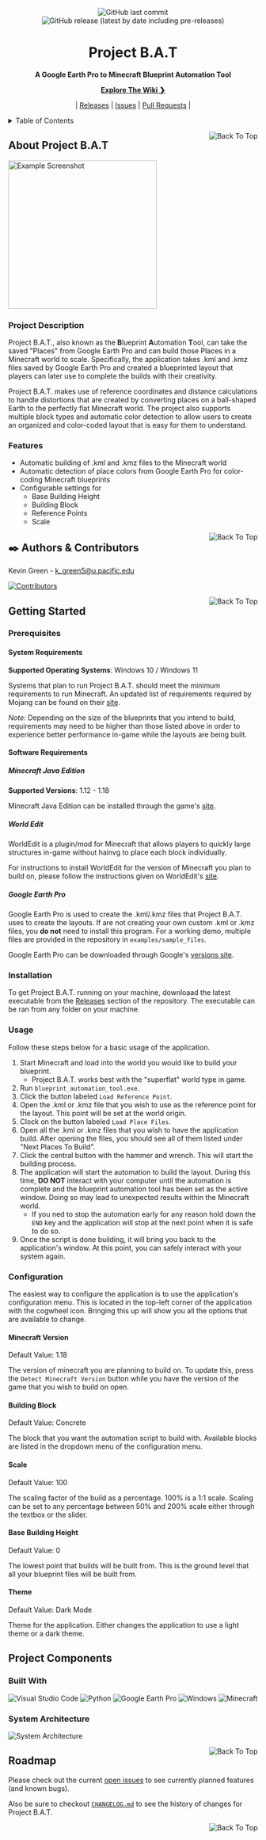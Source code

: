 <!--
File:           README.md
Description:    Provides an introduction to the user.
-->

<div id="title_card" align="center">

<!--Badges-->
![GitHub last commit](https://img.shields.io/github/last-commit/comp195/senior-project-spring-2022-blueprint-automation-tool?logo=github&style=for-the-badge)
![GitHub release (latest by date including pre-releases)](https://img.shields.io/github/v/release/comp195/senior-project-spring-2022-blueprint-automation-tool?include_prereleases&label=Latest%20Release&logo=github&style=for-the-badge)

# Project B.A.T

**A Google Earth Pro to Minecraft Blueprint Automation Tool**

<!--Explore The Wiki-->
[**Explore The Wiki ❯**](https://github.com/comp195/senior-project-spring-2022-blueprint-automation-tool/wiki)

<!--Quick Links-->
|
[Releases](https://github.com/comp195/senior-project-spring-2022-blueprint-automation-tool/releases) |
[Issues](https://github.com/comp195/senior-project-spring-2022-blueprint-automation-tool/issues) |
[Pull Requests](https://github.com/comp195/senior-project-spring-2022-blueprint-automation-tool/pulls) |

</div>

<details>
<summary>Table of Contents</summary>

- [About Project B.A.T](#about-project-bat)
  - [Project Description](#project-description)
  - [Features](#features)
- [✒️ Authors & Contributors](#️-authors--contributors)
- [Getting Started](#getting-started)
  - [Prerequisites](#prerequisites)
    - [System Requirements](#system-requirements)
    - [Software Requirements](#software-requirements)
  - [Installation](#installation)
  - [Usage](#usage)
  - [Configuration](#configuration)
    - [Minecraft Version](#minecraft-version)
    - [Building Block](#building-block)
    - [Scale](#scale)
    - [Base Building Height](#base-building-height)
    - [Theme](#theme)
- [Project Components](#project-components)
  - [Built With](#built-with)
  - [System Architecture](#system-architecture)
- [Roadmap](#roadmap)

</details>

<a id="top_1" href="#title_card"><img alt="Back To Top" src="https://img.shields.io/badge/-Back%20To%20Top-555555?style=for-the-badge" align="right"></a>

## About Project B.A.T

<img alt="Example Screenshot" src="docs/assets/images/screenshot.png" height="300">

### Project Description

Project B.A.T., also known as the **B**lueprint **A**utomation **T**ool, can take the saved "Places"
from Google Earth Pro and can build those Places in a Minecraft world to scale. Specifically, the
application takes .kml and .kmz files saved by Google Earth Pro and created a blueprinted layout that
players can later use to complete the builds with their creativity.

Project B.A.T. makes use of reference coordinates and distance calculations to handle distortions
that are created by converting places on a ball-shaped Earth to the perfectly flat Minecraft world.
The project also supports multiple block types and automatic color detection to allow users to
create an organized and color-coded layout that is easy for them to understand.

### Features

- Automatic building of .kml and .kmz files to the Minecraft world
- Automatic detection of place colors from Google Earth Pro for color-coding Minecraft blueprints
- Configurable settings for
  - Base Building Height
  - Building Block
  - Reference Points
  - Scale

<a id="top_2" href="#title_card"><img alt="Back To Top" src="https://img.shields.io/badge/-Back%20To%20Top-555555?style=for-the-badge" align="right"></a>

## ✒️ Authors & Contributors

Kevin Green - [k_green5@u.pacific.edu](mailto:k_green5@u.pacific.edu)

[![Contributors](https://contrib.rocks/image?repo=comp195/senior-project-spring-2022-blueprint-automation-tool)](https://github.com/comp195/senior-project-spring-2022-blueprint-automation-tool/graphs/contributors)

<a id="top_3" href="#title_card"><img alt="Back To Top" src="https://img.shields.io/badge/-Back%20To%20Top-555555?style=for-the-badge" align="right"></a>

## Getting Started

### Prerequisites

#### System Requirements

**Supported Operating Systems**: Windows 10 / Windows 11

Systems that plan to run Project B.A.T. should meet the minimum requirements to run Minecraft. An
updated list of requirements required by Mojang can be found on their
[site](https://www.minecraft.net/en-us/get-minecraft).

_Note:_ Depending on the size of the blueprints that you intend to build, requirements may need to
be higher than those listed above in order to experience better performance in-game while the
layouts are being built.

#### Software Requirements

##### Minecraft Java Edition

**Supported Versions**: 1.12 - 1.18

Minecraft Java Edition can be installed through the game's
[site](https://www.minecraft.net/en-us).

##### World Edit

WorldEdit is a plugin/mod for Minecraft that allows players to quickly large structures in-game
without hainvg to place each block individually.

For instructions to install WorldEdit for the version of Minecraft you plan to build on, please
follow the instructions given on WorldEdit's [site](https://enginehub.org/worldedit/).

##### Google Earth Pro

Google Earth Pro is used to create the .kml/.kmz files that Project B.A.T. uses to create the
layouts. If are not creating your own custom .kml or .kmz files, you **do not** need to install this
program. For a working demo, multiple files are provided in the repository in `examples/sample_files`.

Google Earth Pro can be downloaded through Google's
[versions site](https://www.google.com/earth/versions/).

### Installation

To get Project B.A.T. running on your machine, downloaad the latest executable from the
[Releases](https://github.com/comp195/senior-project-spring-2022-blueprint-automation-tool/releases)
section of the repository. The executable can be ran from any folder on your machine.

### Usage

Follow these steps below for a basic usage of the application.

1. Start Minecraft and load into the world you would like to build your blueprint.
   - Project B.A.T. works best with the "superflat" world type in game.
2. Run `blueprint_automation_tool.exe`.
3. Click the button labeled `Load Reference Point`.
4. Open the .kml or .kmz file that you wish to use as the reference point for the layout. This
   point will be set at the world origin.
5. Clock on the button labeled `Load Place Files`.
6. Open all the .kml or .kmz files that you wish to have the application build. After opening the
   files, you should see all of them listed under "Next Places To Build".
7. Click the central button with the hammer and wrench. This will start the building process.
8. The application will start the automation to build the layout. During this time, **DO NOT**
   interact with your computer until the automation is complete and the blueprint automation tool
   has been set as the active window. Doing so may lead to unexpected results within the Minecraft
   world.
   - If you ned to stop the automation early for any reason hold down the `END` key and the
     application will stop at the next point when it is safe to do so.
9. Once the script is done building, it will bring you back to the application's window. At this
   point, you can safely interact with your system again.

### Configuration

The easiest way to configure the application is to use the application's configuration menu. This is
located in the top-left corner of the application with the cogwheel icon. Bringing this up will
show you all the options that are available to change.

#### Minecraft Version

Default Value: 1.18

The version of minecraft you are planning to build on. To update this, press the
`Detect Minecraft Version` button while you have the version of the game that you wish to build on
open.

#### Building Block

Default Value: Concrete

The block that you want the automation script to build with. Available blocks are listed in the
dropdown menu of the configuration menu.

#### Scale

Default Value: 100

The scaling factor of the build as a percentage. 100% is a 1:1 scale. Scaling can be set to any
percentage between 50% and 200% scale either through the textbox or the slider.

#### Base Building Height

Default Value: 0

The lowest point that builds will be built from. This is the ground level that all your blueprint
files will be built from.

#### Theme

Default Value: Dark Mode

Theme for the application. Either changes the application to use a light theme or a dark theme.

## Project Components

### Built With

![Visual Studio Code](https://img.shields.io/badge/Visual_Studio_Code-007ACC?style=for-the-badge&logo=visualstudiocode&logoColor=white)
![Python](https://img.shields.io/badge/Python-3776AB?style=for-the-badge&logo=python&logoColor=white)
![Google Earth Pro](https://img.shields.io/badge/Google_Earth_Pro-4285F4?style=for-the-badge&logo=googleearth&logoColor=white)
![Windows](https://img.shields.io/badge/Windows-0078D6?style=for-the-badge&logo=windows&logoColor=white)
![Minecraft](https://img.shields.io/badge/Minecraft-62B47A?style=for-the-badge&logo=minecraft&logoColor=white)

### System Architecture

![System Architecture](docs/assets/images/system_architecture.png)

<a id="top_4" href="#title_card"><img alt="Back To Top" src="https://img.shields.io/badge/-Back%20To%20Top-555555?style=for-the-badge" align="right"></a>

## Roadmap

Please check out the current [open issues](https://github.com/comp195/senior-project-spring-2022-blueprint-automation-tool/issues) to
see currently planned features (and known bugs).

Also be sure to checkout [`CHANGELOG.md`](docs/CHANGELOG.md) to see the history of changes for Project B.A.T.

<a id="top_5" href="#title_card"><img alt="Back To Top" src="https://img.shields.io/badge/-Back%20To%20Top-555555?style=for-the-badge" align="right"></a>

<!--Useful Links
Table of Unicode Characters:    https://unicode-table.com/en/
List of Markdown Badges:        https://github.com/Ileriayo/markdown-badges
GitHub Emoji Cheat Sheet:       https://github.com/ikatyang/emoji-cheat-sheet
-->